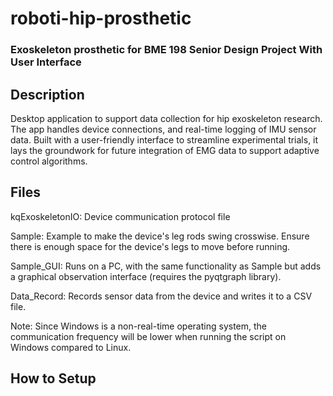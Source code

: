 # roboti-hip-prosthetic
### Exoskeleton prosthetic for  BME 198 Senior Design Project With User Interface

## Description

Desktop application to support data collection for hip exoskeleton research. 
The app handles device connections, and real-time logging of IMU sensor data. Built with a user-friendly interface to streamline experimental trials, it lays the groundwork for future integration of EMG data to support adaptive control algorithms.



## Files
kqExoskeletonIO: Device communication protocol file

Sample: Example to make the device's leg rods swing crosswise. Ensure there is enough space for the device's legs to move before running.

Sample_GUI: Runs on a PC, with the same functionality as Sample but adds a graphical observation interface (requires the pyqtgraph library).

Data_Record: Records sensor data from the device and writes it to a CSV file.

Note: Since Windows is a non-real-time operating system, the communication frequency will be lower when running the script on Windows compared to Linux.


## How to Setup 
